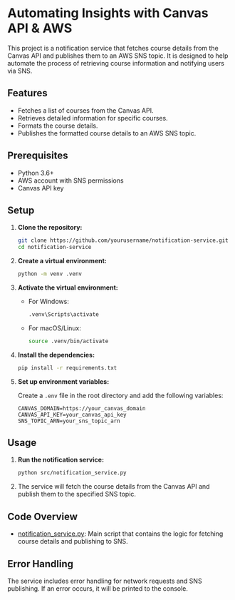 # Automating Insights with Canvas API & AWS

This project is a notification service that fetches course details from the Canvas API and publishes them to an AWS SNS topic. It is designed to help automate the process of retrieving course information and notifying users via SNS.

## Features

- Fetches a list of courses from the Canvas API.
- Retrieves detailed information for specific courses.
- Formats the course details.
- Publishes the formatted course details to an AWS SNS topic.

## Prerequisites

- Python 3.6+
- AWS account with SNS permissions
- Canvas API key

## Setup

1. **Clone the repository:**

    ```bash
    git clone https://github.com/yourusername/notification-service.git
    cd notification-service
    ```

2. **Create a virtual environment:**

    ```bash
    python -m venv .venv
    ```

3. **Activate the virtual environment:**

    - For Windows:
    
        ```bash
        .venv\Scripts\activate
        ```
    
    - For macOS/Linux:
    
        ```bash
        source .venv/bin/activate
        ```

4. **Install the dependencies:**

    ```bash
    pip install -r requirements.txt
    ```

5. **Set up environment variables:**

    Create a `.env` file in the root directory and add the following variables:

    ```env
    CANVAS_DOMAIN=https://your_canvas_domain
    CANVAS_API_KEY=your_canvas_api_key
    SNS_TOPIC_ARN=your_sns_topic_arn
    ```

## Usage

1. **Run the notification service:**

    ```bash
    python src/notification_service.py
    ```

2. The service will fetch the course details from the Canvas API and publish them to the specified SNS topic.

## Code Overview

- [notification_service.py](http://_vscodecontentref_/0): Main script that contains the logic for fetching course details and publishing to SNS.

## Error Handling

The service includes error handling for network requests and SNS publishing. If an error occurs, it will be printed to the console.
